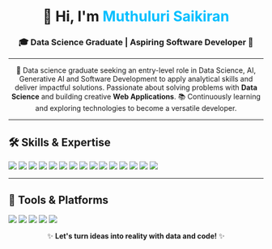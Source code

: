<!-- Header Section -->
<h1 align="center">👋 Hi, I'm <span style="color: #00BFFF;">Muthuluri Saikiran</span></h1>
<h3 align="center">🎓 Data Science Graduate | Aspiring Software Developer 🚀</h3>

---

<!-- About Me -->
<p align="center">
🌟 Data science graduate seeking an entry-level role in Data Science, AI, Generative AI and 
    Software Development to apply analytical skills and deliver impactful solutions.
    Passionate about solving problems with <strong>Data Science</strong> and building creative <strong>Web Applications</strong>.  
📚 Continuously learning and exploring technologies to become a versatile developer.  
</p>

---

<!-- Skills Section -->
<h2>🛠️ Skills & Expertise</h2>
<p>
<img src="https://img.shields.io/badge/Python-3776AB?style=for-the-badge&logo=python&logoColor=white" />
<img src="https://img.shields.io/badge/SQL-CC2927?style=for-the-badge&logo=sql&logoColor=white" />
<img src="https://img.shields.io/badge/PowerBI-F2C811?style=for-the-badge&logo=powerbi&logoColor=black" />
<img src="https://img.shields.io/badge/Tableau-E97627?style=for-the-badge&logo=tableau&logoColor=white" />
<img src="https://img.shields.io/badge/Excel-217346?style=for-the-badge&logo=microsoft-excel&logoColor=white" />
<img src="https://img.shields.io/badge/HTML5-E34F26?style=for-the-badge&logo=html5&logoColor=white" />
<img src="https://img.shields.io/badge/CSS3-1572B6?style=for-the-badge&logo=css3&logoColor=white" />
<img src="https://img.shields.io/badge/JavaScript-323330?style=for-the-badge&logo=javascript&logoColor=F7DF1E" />
<img src="https://img.shields.io/badge/Data%20Science-%2300BFFF.svg?style=for-the-badge&logo=python&logoColor=white" />
<img src="https://img.shields.io/badge/NLP-FF9800?style=for-the-badge&logo=ai&logoColor=white" />
<img src="https://img.shields.io/badge/Machine%20Learning-0A66C2?style=for-the-badge&logo=ml&logoColor=white" />
<img src="https://img.shields.io/badge/Deep%20Learning-563D7C?style=for-the-badge&logo=dl&logoColor=white" />
<img src="https://img.shields.io/badge/Generative%20AI-FF69B4?style=for-the-badge&logo=ai&logoColor=white" />
<img src="https://img.shields.io/badge/LLM-800080?style=for-the-badge&logo=llm&logoColor=white" />
<img src="https://img.shields.io/badge/Prompt%20Engineering-008080?style=for-the-badge&logo=prompt&logoColor=white" />
</p>


---

<!-- Tools Section -->
<h2>🔧 Tools & Platforms</h2>
<p>
  <img src="https://img.shields.io/badge/Jupyter-F37626?style=for-the-badge&logo=jupyter&logoColor=white" />
  <img src="https://img.shields.io/badge/Kaggle-20BEFF?style=for-the-badge&logo=kaggle&logoColor=white" />
  <img src="https://img.shields.io/badge/VS%20Code-007ACC?style=for-the-badge&logo=visual-studio-code&logoColor=white" />
  <img src="https://img.shields.io/badge/Google%20Colab-F9AB00?style=for-the-badge&logo=googlecolab&logoColor=black" />
  <img src="https://img.shields.io/badge/GitHub-181717?style=for-the-badge&logo=github&logoColor=white" />
</p>



<p align="center">✨ <strong>Let's turn ideas into reality with data and code!</strong> ✨</p>
